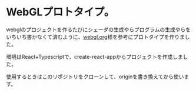 # WebGLプロトタイプ。

webglのプロジェクトを作るたびにシェーダの生成やらプログラムの生成やらをいちいち書かなくて済むように、[webgl.org](https://wgld.org/)様を参考にプロトタイプを作りました。

環境はReact+Typescriptで、create-react-appからプロジェクトを作成しました。

使用するときはこのリポジトリをクローンして、originを書き換えてから使います。